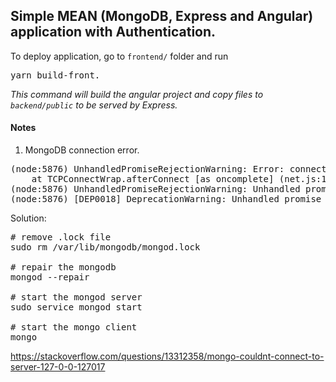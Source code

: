 ## Simple MEAN (MongoDB, Express and Angular) application with Authentication.

To deploy application, go to `frontend/` folder and run 
<pre>
yarn build-front. 
</pre>
<i>This command will build the angular project and copy files to `backend/public` to be served by Express.</i>

#### Notes
1. MongoDB connection error.
   
<pre>
(node:5876) UnhandledPromiseRejectionWarning: Error: connect ECONNREFUSED 127.0.0.1:27017
    at TCPConnectWrap.afterConnect [as oncomplete] (net.js:1126:14)
(node:5876) UnhandledPromiseRejectionWarning: Unhandled promise rejection. This error originated either by throwing inside of an async function without a catch block, or by rejecting a promise which was not handled with .catch(). (rejection id: 1)
(node:5876) [DEP0018] DeprecationWarning: Unhandled promise rejections are deprecated. In the future, promise rejections that are not handled will terminate the Node.js process with a non-zero exit code.
</pre>
Solution:
<pre>
# remove .lock file
sudo rm /var/lib/mongodb/mongod.lock 

# repair the mongodb
mongod --repair

# start the mongod server
sudo service mongod start 

# start the mongo client
mongo
</pre>
https://stackoverflow.com/questions/13312358/mongo-couldnt-connect-to-server-127-0-0-127017
